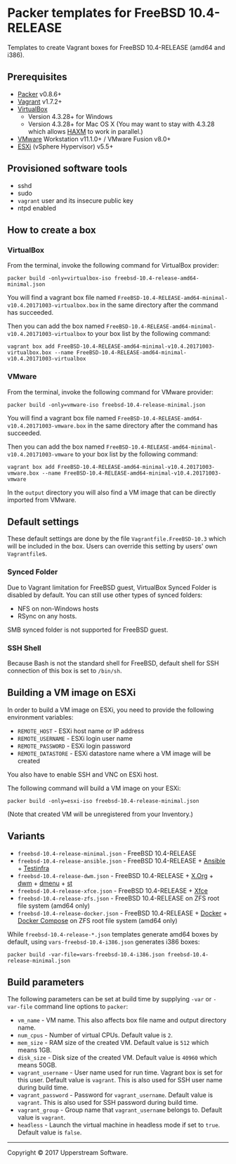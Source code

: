 # Packer templates for FreeBSD 10.4-RELEASE

Templates to create Vagrant boxes for FreeBSD 10.4-RELEASE (amd64 and i386).


## Prerequisites

* [Packer][] v0.8.6+
* [Vagrant][] v1.7.2+
* [VirtualBox][]
	* Version 4.3.28+ for Windows
	* Version 4.3.28+ for Mac OS X (You may want to stay with 4.3.28 which allows [HAXM][] to work in parallel.)
* [VMware][] Workstation v11.1.0+ / VMware Fusion v8.0+
* [ESXi][] (vSphere Hypervisor) v5.5+

[ESXi]: http://www.vmware.com/products/vsphere-hypervisor
        "Free VMware vSphere Hypervisor, Free Virtualization (ESXi)"
[HAXM]: https://software.intel.com/en-us/android/articles/intel-hardware-accelerated-execution-manager
        "Intel&reg; Hardware Accelerated Execution Manager"
[Packer]: https://www.packer.io/ "Packer by HashiCorp"
[Vagrant]: https://www.vagrantup.com/ "Vagrant"
[VirtualBox]: https://www.virtualbox.org/ "Oracle VM VirtualBox"
[VMware]: http://www.vmware.com/ "VMware Virtualization for Desktop &amp; Server, Application, Public &amp; Hybrid Clouds"


## Provisioned software tools

* sshd
* sudo
* `vagrant` user and its insecure public key
* ntpd enabled


## How to create a box

### VirtualBox

From the terminal, invoke the following command for VirtualBox provider:

    packer build -only=virtualbox-iso freebsd-10.4-release-amd64-minimal.json

You will find a vagrant box file named `FreeBSD-10.4-RELEASE-amd64-minimal-v10.4.20171003-virtualbox.box`
in the same directory after the command has succeeded.

Then you can add the box named `FreeBSD-10.4-RELEASE-amd64-minimal-v10.4.20171003-virtualbox` to your box list
by the following command:

    vagrant box add FreeBSD-10.4-RELEASE-amd64-minimal-v10.4.20171003-virtualbox.box --name FreeBSD-10.4-RELEASE-amd64-minimal-v10.4.20171003-virtualbox

### VMware

From the terminal, invoke the following command for VMware provider:

    packer build -only=vmware-iso freebsd-10.4-release-minimal.json

You will find a vagrant box file named `FreeBSD-10.4-RELEASE-amd64-v10.4.20171003-vmware.box`
in the same directory after the command has succeeded.

Then you can add the box named `FreeBSD-10.4-RELEASE-amd64-minimal-v10.4.20171003-vmware` to your box list
by the following command:

    vagrant box add FreeBSD-10.4-RELEASE-amd64-minimal-v10.4.20171003-vmware.box --name FreeBSD-10.4-RELEASE-amd64-minimal-v10.4.20171003-vmware

In the `output` directory you will also find a VM image that can be directly imported from VMware.


## Default settings

These default settings are done by the file `Vagrantfile.FreeBSD-10.3` which will be included in the box.
Users can override this setting by users' own `Vagrantfile`s.

### Synced Folder

Due to Vagrant limitation for FreeBSD guest, VirtualBox Synced Folder is disabled by default.
You can still use other types of synced folders:

* NFS on non-Windows hosts
* RSync on any hosts.

SMB synced folder is not supported for FreeBSD guest.

### SSH Shell

Because Bash is not the standard shell for FreeBSD, default shell for SSH connection of this box
is set to `/bin/sh`.


## Building a VM image on ESXi

In order to build a VM image on ESXi, you need to provide the following environment variables:

* `REMOTE_HOST` - ESXi host name or IP address
* `REMOTE_USERNAME` - ESXi login user name
* `REMOTE_PASSWORD` - ESXi login password
* `REMOTE_DATASTORE` - ESXi datastore name where a VM image will be created

You also have to enable SSH and VNC on ESXi host.

The following command will build a VM image on your ESXi:

    packer build -only=esxi-iso freebsd-10.4-release-minimal.json

(Note that created VM will be unregistered from your Inventory.)


## Variants

* `freebsd-10.4-release-minimal.json` - FreeBSD 10.4-RELEASE
* `freebsd-10.4-release-ansible.json` - FreeBSD 10.4-RELEASE + [Ansible][] + [Testinfra][]
* `freebsd-10.4-release-dwm.json` - FreeBSD 10.4-RELEASE + [X.Org][] + [dwm][] + [dmenu][] + [st][]
* `freebsd-10.4-release-xfce.json` - FreeBSD 10.4-RELEASE + [Xfce][]
* `freebsd-10.4-release-zfs.json` - FreeBSD 10.4-RELEASE on ZFS root file system (amd64 only)
* `freebsd-10.4-release-docker.json` - FreeBSD 10.4-RELEASE + [Docker][] + [Docker Compose][] on ZFS root file system (amd64 only)

While `freebsd-10.4-release-*.json` templates generate amd64 boxes by default, using `vars-freebsd-10.4-i386.json`
generates i386 boxes:

    packer build -var-file=vars-freebsd-10.4-i386.json freebsd-10.4-release-minimal.json

[Ansible]: https://www.ansible.com/ "Ansible is Simple IT Automation"
[dmenu]: http://tools.suckless.org/dmenu/ "dmenu | suckless.org tools"
[Docker]: https://www.docker.com/ "Docker - Build, Ship and Run Any App, Anywhere"
[Docker Compose]: https://docs.docker.com/compose/ "Docker Compose - Docker Documentation"
[dwm]: http://dwm.suckless.org/ "suckless.org dwm - dynamic window manager"
[SLiM]: https://sourceforge.net/projects/slim.berlios/ "SLiM download | SourceForge.net"
[st]: http://st.suckless.org/ "suckless.org st - simple terminal"
[Testinfra]: https://testinfra.readthedocs.io/en/latest/ "Testinfra test your infrastructure &mdash; testinfra 1.6.5 documentation"
[X.Org]: https://www.x.org/wiki/ "X.Org"
[Xfce]: http://www.xfce.org/ "Xfce Desktop Environment"


## Build parameters

The following parameters can be set at build time by supplying `-var` or `-var-file` command line options to `packer`:

* `vm_name` - VM name.  This also affects box file name and output directory name.
* `num_cpus` - Number of virtual CPUs.  Default value is `2`.
* `mem_size` - RAM size of the created VM.  Default value is `512` which means 1GB.
* `disk_size` - Disk size of the created VM.  Default value is `40960` which means 50GB.
* `vagrant_username` - User name used for run time.  Vagrant box is set for this user.  Default value is `vagrant`.
  This is also used for SSH user name during build time.
* `vagrant_password` - Password for `vagrant_username`.  Default value is `vagrant`.
  This is also used for SSH password during build time.
* `vagrant_group` - Group name that `vagrant_username` belongs to.  Default value is `vagrant`.
* `headless` - Launch the virtual machine in headless mode if set to `true`.  Default value is `false`.


- - -

Copyright &copy; 2017 Upperstream Software.
